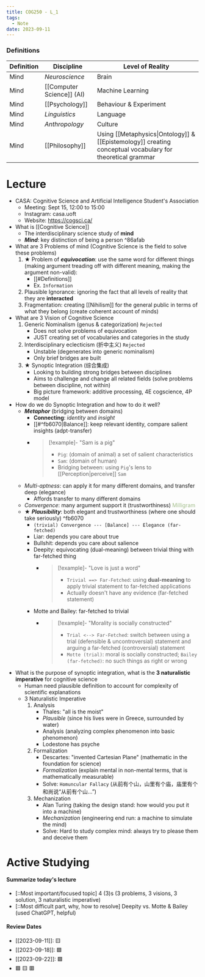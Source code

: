 ```yaml
---
title: COG250 - L_1
tags:
  - Note
date: 2023-09-11
---
```


### Definitions

| Definition | Discipline            | Level of Reality       |
|------------|-----------------------|------------------------|
| Mind       | *Neuroscience*          | Brain                  |
| Mind       | [[Computer Science]] (AI) | Machine Learning       |
| Mind       | [[Psychology]]            | Behaviour & Experiment |
| Mind       | *Linguistics*           | Language               |
| Mind       | *Anthropology*          | Culture                |
| Mind       | [[Philosophy]]            | Using [[Metaphysics\|Ontology]] & [[Epistemology]] creating conceptual vocabulary for theoretical grammar |


# Lecture

- CASA: Cognitive Science and Artificial Intelligence Student's Association
    - Meeting: Sept 15, 12:00 to 15:00
    - Instagram: casa.uoft
    - Website: https://cogsci.ca/
- What is [[Cognitive Science]]
    - The interdisciplinary science study of **mind**
    - **_Mind_**: key distinction of being a person ^86afab
- What are 3 Problems of mind (Cognitive Science is the field to solve these problems)
    1. ★ Problem of **_equivocation_**: use the same word for different things (making argument treading off with different meaning, making the argument non-valid):
        - [[#Definitions]]
        - Ex. `Information`
    1. Plausible Ignorance: ignoring the fact that all levels of reality that they are **interacted**
    2. Fragmentation: creating [[Nihilism]] for the general public in terms of what they belong (create coherent account of minds)
- What are 3 Vision of Cognitive Science
    1. Generic Nominalism (genus & categorization) `Rejected`
        - Does not solve problems of equivocation
        - JUST creating set of vocabularies and categories in the study
    2. Interdisciplinary eclecticism (折中主义) `Rejected`
        - Unstable (degenerates into generic nominalism)
        - Only brief bridges are built
    3. ★ Synoptic Integration (综合集成)
        - Looking to building strong bridges between disciplines
        - Aims to challenge and change all related fields (solve problems between discipline, not within)
        - Big picture framework: additive processing, 4E cogscience, 4P model
- How do we do Synoptic Integration and how to do it well?
    - **_Metaphor_** (bridging between domains)
        - **Connecting**: *identity* and *insight*
        - [[#^fb6070|Balance]]: keep relevant identity, compare salient insights (adpt-transfer)
        - > [!example]- "Sam is a pig"
          > - `Pig`: (domain of animal) a set of salient characteristics
          > - `Sam`: (domain of human)
          > - Bridging between: using `Pig`'s lens to [[Perception|perceive]] `Sam`
     - *Multi-aptness*: can apply it for many different domains, and transfer deep (elegance)
         - Affords transfer to many different domains
     - *Convergence*: many argument support it (trustworthiness) <span style="color:#a3be8c">Milligram</span>
     - ★ **_Plausibility_**: both elegant and trustworthiness (where one should take seriously) ^fb6070
        - `(trivial) Convergence --- [Balance] --- Elegance (far-fetched)`
        - Liar: depends you care about true
        - Bullshit: depends you care about salience
        - Deepity: equivocating (dual-meaning) between trivial thing with far-fetched thing
            - > [!example]- "Love is just a word"
              > - `Trivial ==> Far-Fetched`: using **dual-meaning** to apply trivial statement to far-fetched applications
              > - Actually doesn't have any evidence (far-fetched statement)
        - Motte and Bailey: far-fetched to trivial
            - > [!example]- "Morality is socially constructed"
              > - `Trial <--> Far-Fetched`: switch between using a trial (defensible & uncontroversial) statement and arguing a far-fetched (controversial) statement
              > - `Motte (trial)`: moral is socially constructed; `Bailey (far-fetched)`: no such things as right or wrong
- What is the purpose of synoptic integration, what is the **3 naturalistic imperative** for cognitive science
    - Human need plausible definition to account for complexity of scientific explanations
    - 3 Naturalistic Imperative
        1. Analysis
            - Thales: "all is the moist"
            - *Plausible* (since his lives were in Greece, surrounded by water)
            - Analysis (analyzing complex phenomenon into basic phenomenon)
            - Lodestone has psyche
        2. Formalization
            - Descartes: "invented Cartesian Plane" (mathematic in the foundation for science)
            - *Formalization* (explain mental in non-mental terms, that is mathematically measurable)
            - Solve: `Homuncular Fallacy` (从前有个山，山里有个庙，庙里有个和尚说“从前有个山...”)
        3. Mechanization
            - Alan Turing (taking the design stand: how would you put it into a machine)
            - *Mechanization* (engineering end run: a machine to simulate the mind)
            - Solve: Hard to study complex mind: always try to please them and deceive them


# Active Studying

#### Summarize today's lecture

- [::Most important/focused topic] 4 (3)s (3 problems, 3 visions, 3 solution, 3 naturalistic imperative)
- [::Most difficult part, why, how to resolve] Deepity vs. Motte & Bailey (used ChatGPT, helpful)



#### Review Dates

- [[2023-09-11]]: 🟨
- [[2023-09-18]]: 🟩
- [[2023-09-22]]: 🟩
- 🟩 🟨 🟥

